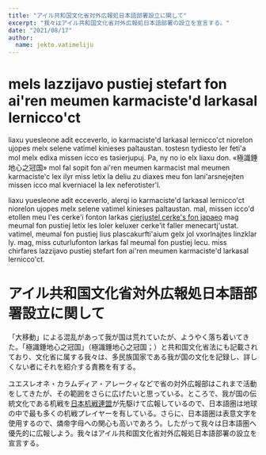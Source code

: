 ```yaml
---
title: "アイル共和国文化省対外広報処日本語部署設立に関して"
excerpt: "我々はアイル共和国文化省対外広報処日本語部署の設立を宣言する。"
date: "2021/08/17"
author:
  name: jekto.vatimeliju
---
```


# <span lang="x-lineparine">mels lazzijavo pustiej stefart fon ai'ren meumen karmaciste'd larkasal lernicco'ct</span>

<div lang="x-lineparine">liaxu yuesleone adit ecceverlo, io karmaciste'd larkasal lernicco'ct niorelon ujopes melx selene vatimel kinieses paltaustan. tostesn tydiesto ler feti'a mol melx edixa missen icco es tasierjupuj. Pa, ny no io elx liaxu don. «<span lang="x-linmarn">極識錘地心之冠国</span>» mol fal sopit fon ai'ren meumen karmacist mal meumen karmaciste'c lex ilyr miss letix la deliu zu diaxes meu fon lani'arsnejejten missen icco mal kverniacel la lex neferotister'l.

liaxu yuesleone adit ecceverlo, alerqi io karmaciste'd larkasal lernicco'ct niorelon ujopes melx selene vatimel kinieses paltaustan. mal, missen icco'd etollen meu l'es cerke'i fonton larkas [cierjustel cerke's fon japaeo](https://sites.google.com/view/cet2kaik) mag meumal fon pustiej letix les loler keluxer cerke'it faller menecartj'ustat. vatimel, meumal fon pustiej lius plascakurfti'aium gelx jol vxorlnajtes linzklar ly. mag, miss cuturlufonton larkas fal meumal fon pustiej lecu. miss chirfares lazzijavo pustiej stefart fon ai'ren meumen karmaciste'd larkasal lernicco'ct.

</div>

# アイル共和国文化省対外広報処日本語部署設立に関して

「大移動」による混乱があって我が国は荒れていたが、ようやく落ち着いてきた。「<span lang="x-linmarn">極識錘地心之冠国</span>」（極識錘地心之冠国；）と共和国文化省法にも記載されており、文化省に属する我々は、多民族国家である我が国の文化を記録し、詳しくない者にそれを紹介する責務を有する。

ユエスレオネ・カラムディア・アレークィなどで省の対外広報部はこれまで活動をしてきたが、その範囲をさらに広げたいと思っている。ところで、我が国の伝統文化である机戦を[日本机戦連盟](https://sites.google.com/view/cet2kaik)が先駆けて広報しているので、日本語圏は地球の中で最も多くの机戦プレイヤーを有している。さらに、日本語圏は表意文字を使用するので、燐帝字母への関心も高いであろう。したがって我々は日本語圏へ優先的に広報しよう。我々はアイル共和国文化省対外広報処日本語部署の設立を宣言する。